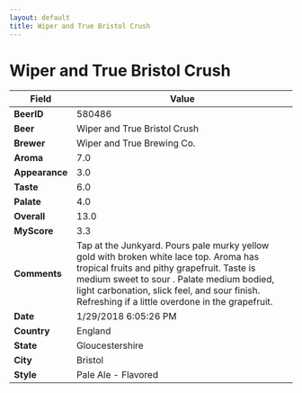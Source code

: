 ```yaml
---
layout: default
title: Wiper and True Bristol Crush
---
```


# Wiper and True Bristol Crush

| Field         | Value     |
|---------------|-----------|
| **BeerID** | 580486 |
| **Beer** | Wiper and True Bristol Crush |
| **Brewer** | Wiper and True Brewing Co. |
| **Aroma** | 7.0 |
| **Appearance** | 3.0 |
| **Taste** | 6.0 |
| **Palate** | 4.0 |
| **Overall** | 13.0 |
| **MyScore** | 3.3 |
| **Comments** | Tap at the Junkyard. Pours pale murky yellow gold with broken white lace top. Aroma has tropical fruits and pithy grapefruit. Taste is medium sweet to sour . Palate medium bodied, light carbonation, slick feel, and sour finish. Refreshing if a little overdone in the grapefruit. |
| **Date** | 1/29/2018 6:05:26 PM |
| **Country** | England |
| **State** | Gloucestershire |
| **City** | Bristol |
| **Style** | Pale Ale - Flavored |
